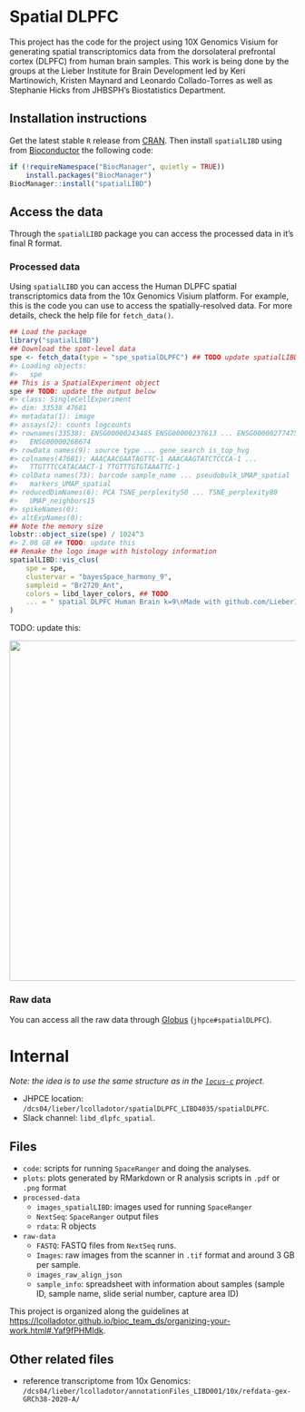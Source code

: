 
<!-- README.md is generated from README.Rmd. Please edit that file -->

# Spatial DLPFC

This project has the code for the project using 10X Genomics Visium for
generating spatial transcriptomics data from the dorsolateral prefrontal
cortex (DLPFC) from human brain samples. This work is being done by the
groups at the Lieber Institute for Brain Development led by Keri
Martinowich, Kristen Maynard and Leonardo Collado-Torres as well as
Stephanie Hicks from JHBSPH’s Biostatistics Department.

## Installation instructions

Get the latest stable `R` release from
[CRAN](http://cran.r-project.org/). Then install `spatialLIBD` using
from [Bioconductor](http://bioconductor.org/) the following code:

``` r
if (!requireNamespace("BiocManager", quietly = TRUE))
    install.packages("BiocManager")
BiocManager::install("spatialLIBD")
```

## Access the data

Through the `spatialLIBD` package you can access the processed data in
it’s final R format.

### Processed data

Using `spatialLIBD` you can access the Human DLPFC spatial
transcriptomics data from the 10x Genomics Visium platform. For example,
this is the code you can use to access the spatially-resolved data. For
more details, check the help file for `fetch_data()`.

``` r
## Load the package
library("spatialLIBD")
## Download the spot-level data
spe <- fetch_data(type = "spe_spatialDLPFC") ## TODO update spatialLIBD
#> Loading objects:
#>   spe
## This is a SpatialExperiment object
spe ## TODO: update the output below
#> class: SingleCellExperiment 
#> dim: 33538 47681 
#> metadata(1): image
#> assays(2): counts logcounts
#> rownames(33538): ENSG00000243485 ENSG00000237613 ... ENSG00000277475
#>   ENSG00000268674
#> rowData names(9): source type ... gene_search is_top_hvg
#> colnames(47681): AAACAACGAATAGTTC-1 AAACAAGTATCTCCCA-1 ...
#>   TTGTTTCCATACAACT-1 TTGTTTGTGTAAATTC-1
#> colData names(73): barcode sample_name ... pseudobulk_UMAP_spatial
#>   markers_UMAP_spatial
#> reducedDimNames(6): PCA TSNE_perplexity50 ... TSNE_perplexity80
#>   UMAP_neighbors15
#> spikeNames(0):
#> altExpNames(0):
## Note the memory size
lobstr::object_size(spe) / 1024^3
#> 2.08 GB ## TODO: update this
## Remake the logo image with histology information
spatialLIBD::vis_clus(
    spe = spe,
    clustervar = "bayesSpace_harmony_9",
    sampleid = "Br2720_Ant",
    colors = libd_layer_colors, ## TODO
    ... = " spatial DLPFC Human Brain k=9\nMade with github.com/LieberInstitute/spatialLIBD"
)
```

TODO: update this:

<img src="http://research.libd.org/spatialLIBD/reference/figures/README-access_data-1.png" width="600px" align="center" />

### Raw data

You can access all the raw data through
[Globus](http://research.libd.org/globus/) (`jhpce#spatialDLPFC`).

# Internal

*Note: the idea is to use the same structure as in the
[`locus-c`](https://github.com/lmweber/locus-c) project.*

-   JHPCE location:
    `/dcs04/lieber/lcolladotor/spatialDLPFC_LIBD4035/spatialDLPFC`.
-   Slack channel: `libd_dlpfc_spatial`.

## Files

-   `code`: scripts for running `SpaceRanger` and doing the analyses.
-   `plots`: plots generated by RMarkdown or R analysis scripts in
    `.pdf` or `.png` format
-   `processed-data`
    -   `images_spatialLIBD`: images used for running `SpaceRanger`
    -   `NextSeq`: `SpaceRanger` output files
    -   `rdata`: R objects
-   `raw-data`
    -   `FASTQ`: FASTQ files from `NextSeq` runs.
    -   `Images`: raw images from the scanner in `.tif` format and
        around 3 GB per sample.
    -   `images_raw_align_json`
    -   `sample_info`: spreadsheet with information about samples
        (sample ID, sample name, slide serial number, capture area ID)

This project is organized along the guidelines at
<https://lcolladotor.github.io/bioc_team_ds/organizing-your-work.html#.Yaf9fPHMIdk>.

## Other related files

-   reference transcriptome from 10x Genomics:
    `/dcs04/lieber/lcolladotor/annotationFiles_LIBD001/10x/refdata-gex-GRCh38-2020-A/`
